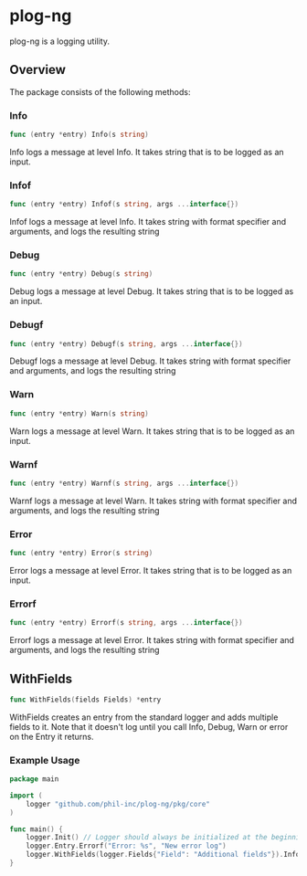# plog-ng

plog-ng is a logging utility.

## Overview

The package consists of the following methods:

### Info

```go
func (entry *entry) Info(s string)
```

Info logs a message at level Info. It takes string that is to be logged as an input.

### Infof

```go
func (entry *entry) Infof(s string, args ...interface{})
```

Infof logs a message at level Info. It takes string with format specifier and arguments, and logs the resulting string

### Debug

```go
func (entry *entry) Debug(s string)
```

Debug logs a message at level Debug. It takes string that is to be logged as an input.

### Debugf

```go
func (entry *entry) Debugf(s string, args ...interface{})
```

Debugf logs a message at level Debug. It takes string with format specifier and arguments, and logs the resulting string

### Warn

```go
func (entry *entry) Warn(s string)
```

Warn logs a message at level Warn. It takes string that is to be logged as an input.

### Warnf

```go
func (entry *entry) Warnf(s string, args ...interface{})
```

Warnf logs a message at level Warn. It takes string with format specifier and arguments, and logs the resulting string

### Error

```go
func (entry *entry) Error(s string)
```

Error logs a message at level Error. It takes string that is to be logged as an input.

### Errorf

```go
func (entry *entry) Errorf(s string, args ...interface{})
```

Errorf logs a message at level Error. It takes string with format specifier and arguments, and logs the resulting string

## WithFields

```go
func WithFields(fields Fields) *entry
```

WithFields creates an entry from the standard logger and adds multiple fields to it.
Note that it doesn't log until you call Info, Debug, Warn or error on the Entry it returns.

### Example Usage

```go
package main

import (
    logger "github.com/phil-inc/plog-ng/pkg/core"
)

func main() {
    logger.Init() // Logger should always be initialized at the beginning
    logger.Entry.Errorf("Error: %s", "New error log")
    logger.WithFields(logger.Fields{"Field": "Additional fields"}).Infof("Info message: %s", "special info message")
}

```
